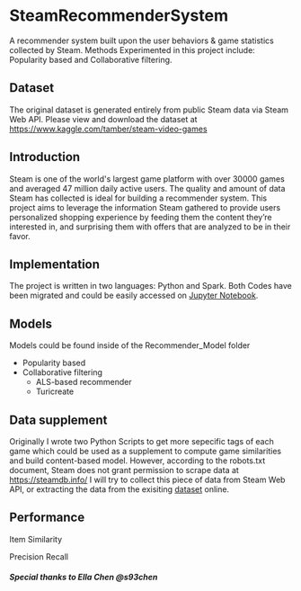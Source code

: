 # SteamRecommenderSystem
A recommender system built upon the user behaviors & game statistics collected by Steam. Methods Experimented in this project include: Popularity based and Collaborative filtering.


## Dataset
The original dataset is generated entirely from public Steam data via Steam Web API. 
Please view and download the dataset at https://www.kaggle.com/tamber/steam-video-games 

## Introduction
Steam is one of the world's largest game platform with over 30000 games and averaged 47 million daily active users. 
The quality and amount of data Steam has collected is ideal for building a recommender system. This project aims to leverage 
the information Steam gathered to provide users personalized shopping experience by feeding them the content they’re interested in, 
and surprising them with offers that are analyzed to be in their favor.

## Implementation
The project is written in two languages: Python and Spark. Both Codes have been migrated and could be easily accessed on
[Jupyter Notebook](https://jupyter.org/). 

## Models
Models could be found inside of the Recommender_Model folder

* Popularity based
* Collaborative filtering 
   * ALS-based recommender
   * Turicreate


## Data supplement
Originally I wrote two Python Scripts to get more sepecific tags of each game which could be used as a supplement to 
compute game similarities and build content-based model.
However, according to the robots.txt document, Steam does not grant permission to scrape data at
https://steamdb.info/
I will try to collect this piece of data from Steam Web API, or extracting the data from the exisiting [dataset](https://steam.internet.byu.edu/) online.

## Performance
Item Similarity



Precision Recall


##### Special thanks to Ella Chen @s93chen
